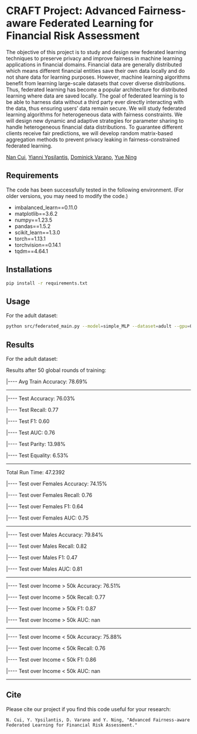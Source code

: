 # CRAFT Project: Advanced Fairness-aware Federated Learning for Financial Risk Assessment

The objective of this project is to study and design new federated learning techniques to preserve privacy and improve fairness 
in machine learning applications in financial domains. Financial data are generally distributed which means different financial
entities save their own data locally and do not share data for learning purposes. However, machine learning algorithms benefit 
from learning large-scale datasets that cover diverse distributions. Thus, federated learning has become a popular architecture 
for distributed learning where data are saved locally. The goal of federated learning is to be able to harness data without a 
third party ever directly interacting with the data, thus ensuring users’ data remain secure. We will study federated learning 
algorithms for heterogeneous data with fairness constraints. We will design new dynamic and adaptive strategies for parameter sharing 
to handle heterogeneous financial data distributions. To guarantee different clients receive fair predictions, we will develop random
matrix-based aggregation methods to prevent privacy leaking in fairness-constrained federated learning.

[Nan Cui](https://www.linkedin.com/in/nan-cui-997aa9212/), [Yianni Ypsilantis](https://www.linkedin.com/in/ioannis-ypsilantis-42947b254/), [Dominick Varano](https://www.linkedin.com/in/dominick-varano-697a38241/), [Yue Ning](https://yue-ning.github.io/)


## Requirements

The code has been successfully tested in the following environment. (For older versions, you may need to modify the code.)

- imbalanced_learn==0.11.0
- matplotlib==3.6.2
- numpy==1.23.5
- pandas==1.5.2
- scikit_learn==1.3.0
- torch==1.13.1
- torchvision==0.14.1
- tqdm==4.64.1


## Installations

```bash
pip install -r requirements.txt
```

## Usage

For the adult dataset:

```bash
python src/federated_main.py --model=simple_MLP --dataset=adult --gpu=0 --optimizer=adam --epochs=50 --local_ep=20 --lr=0.001 --sens_drop_flag=1 --aggregate_method=fair --imbalance_method=adasyn --iid=0 --male_to_female_ratio=1 --num_users=100 --loss_type=bce --beta=0.6 --tau=1 --fair_regulization=1
```

## Results

For the adult dataset:

Results after 50 global rounds of training:

|---- Avg Train Accuracy: 78.69%

-----------------------------------------------

|---- Test Accuracy: 76.03%

|---- Test Recall: 0.77

|---- Test F1: 0.60

|---- Test AUC: 0.76

|---- Test Parity: 13.98%

|---- Test Equality: 6.53%

-----------------------------------------------

 Total Run Time: 47.2392
 
|---- Test over Females Accuracy: 74.15%

|---- Test over Females Recall: 0.76

|---- Test over Females F1: 0.64

|---- Test over Females AUC: 0.75

-----------------------------------------------

|---- Test over Males Accuracy: 79.84%

|---- Test over Males Recall: 0.82

|---- Test over Males F1: 0.47

|---- Test over Males AUC: 0.81

-----------------------------------------------

|---- Test over Income > 50k Accuracy: 76.51%

|---- Test over Income > 50k Recall: 0.77

|---- Test over Income > 50k F1: 0.87

|---- Test over Income > 50k AUC: nan

-----------------------------------------------

|---- Test over Income < 50k Accuracy: 75.88%

|---- Test over Income < 50k Recall: 0.76

|---- Test over Income < 50k F1: 0.86

|---- Test over Income < 50k AUC: nan

-----------------------------------------------

## Cite

Please cite our project if you find this code useful for your research:

```
N. Cui, Y. Ypsilantis, D. Varano and Y. Ning, "Advanced Fairness-aware Federated Learning for Financial Risk Assessment."
```
